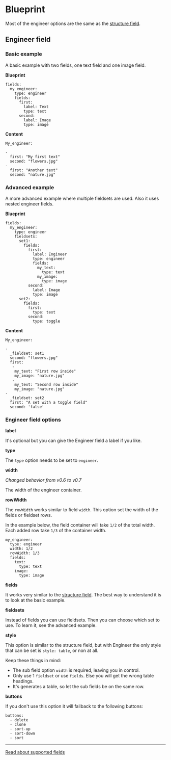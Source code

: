 # Blueprint

Most of the engineer options are the same as the [structure field](https://getkirby.com/docs/cheatsheet/panel-fields/structure).

## Engineer field

### Basic example

A basic example with two fields, one text field and one image field. 

**Blueprint**

```text
fields:
  my_engineer:
    type: engineer
    fields:
      first:
        label: Text
        type: text
      second:
        label: Image
        type: image
```

**Content**

```text
My_engineer:

-
  first: "My first text"
  second: "flowers.jpg"
-
  first: "Another text"
  second: "nature.jpg"
```

### Advanced example

A more advanced example where multiple fieldsets are used. Also it uses nested engineer fields.

**Blueprint**

```text
fields:
  my_engineer:
    type: engineer
    fieldsets:
      set1:
        fields:
          first:
            label: Engineer
            type: engineer
            fields:
              my_text:
                type: text
              my_image:
                type: image
          second:
            label: Image
            type: image
      set2:
        fields:
          first:
            type: text
          second:
            type: toggle
```

**Content**

```text
My_engineer:

-
  _fieldset: set1
  second: "flowers.jpg"
  first:
   -
    my_text: "First row inside"
    my_image: "nature.jpg"
   -
    my_text: "Second row inside"
    my_image: "nature.jpg"
-
  _fieldset: set2
  first: "A set with a toggle field"
  second: 'false'
```

### Engineer field options

**label**

It's optional but you can give the Engineer field a label if you like.

**type**

The `type` option needs to be set to `engineer`.

**width**

*Changed behavior from v0.6 to v0.7*

The width of the engineer container.

**rowWidth**

The `rowWidth` works similar to field `width`. This option set the width of the fields or fieldset rows.

In the example below, the field container will take `1/2` of the total width. Each added row take `1/3` of the container width.

```text
my_engineer:
  type: engineer
  width: 1/2
  rowWidth: 1/3
  fields:
    text:
      type: text
    image:
      type: image
``` 

**fields**

It works very similar to the [structure field](https://getkirby.com/docs/cheatsheet/panel-fields/structure). The best way to understand it is to look at the basic example.

**fieldsets**

Instead of fields you can use fieldsets. Then you can choose which set to use. To learn it, see the advanced example.

**style**

This option is similar to the structure field, but with Engineer the only style that can be set is `style: table`, or non at all.

Keep these things in mind:

- The sub field option `width` is required, leaving you in control.
- Only use 1 `fieldset` or use `fields`. Else you will get the wrong table headings.
- It's generates a table, so let the sub fields be on the same row.

**buttons**

If you don't use this option it will fallback to the following buttons:

```text
buttons:
  - delete
  - clone
  - sort-up
  - sort-down
  - sort
```

---

[Read about supported fields](fields.md)